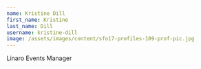 ```yaml
---
name: Kristine Dill
first_name: Kristine
last_name: Dill
username: kristine-dill
image: /assets/images/content/sfo17-profiles-109-prof-pic.jpg
---
```

Linaro Events Manager